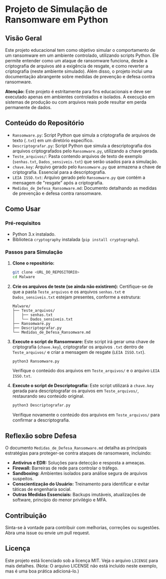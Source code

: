# Projeto de Simulação de Ransomware em Python

## Visão Geral

Este projeto educacional tem como objetivo simular o comportamento de um ransomware em um ambiente controlado, utilizando scripts Python. Ele permite entender como um ataque de ransomware funciona, desde a criptografia de arquivos até a exigência de resgate, e como reverter a criptografia (neste ambiente simulado). Além disso, o projeto inclui uma documentação abrangente sobre medidas de prevenção e defesa contra ransomware.

**Atenção:** Este projeto é estritamente para fins educacionais e deve ser executado apenas em ambientes controlados e isolados. A execução em sistemas de produção ou com arquivos reais pode resultar em perda permanente de dados.

## Conteúdo do Repositório

*   `Ransomware.py`: Script Python que simula a criptografia de arquivos de texto (`.txt`) em um diretório específico.
*   `Descriptografar.py`: Script Python que simula a descriptografia dos arquivos criptografados pelo `Ransomware.py`, utilizando a chave gerada.
*   `Teste_arquivos/`: Pasta contendo arquivos de texto de exemplo (`senhas.txt`, `Dados_sensiveis.txt`) que serão usados para a simulação.
*   `chave.key`: Arquivo gerado pelo `Ransomware.py` que armazena a chave de criptografia. Essencial para a descriptografia.
*   `LEIA ISSO.txt`: Arquivo gerado pelo `Ransomware.py` que contém a mensagem de "resgate" após a criptografia.
*   `Medidas_de_Defesa_Ransomware.md`: Documento detalhando as medidas de prevenção e defesa contra ransomware.

## Como Usar

### Pré-requisitos

*   Python 3.x instalado.
*   Biblioteca `cryptography` instalada (`pip install cryptography`).

### Passos para Simulação

1.  **Clone o repositório:**
    ```bash
    git clone <URL_DO_REPOSITORIO>
    cd Malware
    ```

2.  **Crie os arquivos de teste (se ainda não existirem):**
    Certifique-se de que a pasta `Teste_arquivos` e os arquivos `senhas.txt` e `Dados_sensiveis.txt` estejam presentes, conforme a estrutura:
    ```
    Malware/
    ├── Teste_arquivos/
    │   ├── senhas.txt
    │   └── Dados_sensiveis.txt
    ├── Ransomware.py
    ├── Descriptografar.py
    └── Medidas_de_Defesa_Ransomware.md
    ```

3.  **Execute o script de Ransomware:**
    Este script irá gerar uma chave de criptografia (`chave.key`), criptografar os arquivos `.txt` dentro de `Teste_arquivos/` e criar a mensagem de resgate (`LEIA ISSO.txt`).
    ```bash
    python3 Ransomware.py
    ```
    Verifique o conteúdo dos arquivos em `Teste_arquivos/` e o arquivo `LEIA ISSO.txt`.

4.  **Execute o script de Descriptografia:**
    Este script utilizará a `chave.key` gerada para descriptografar os arquivos em `Teste_arquivos/`, restaurando seu conteúdo original.
    ```bash
    python3 Descriptografar.py
    ```
    Verifique novamente o conteúdo dos arquivos em `Teste_arquivos/` para confirmar a descriptografia.

## Reflexão sobre Defesa

O documento `Medidas_de_Defesa_Ransomware.md` detalha as principais estratégias para proteger-se contra ataques de ransomware, incluindo:

*   **Antivírus e EDR:** Soluções para detecção e resposta a ameaças.
*   **Firewall:** Barreiras de rede para controlar o tráfego.
*   **Sandboxing:** Ambientes isolados para análise segura de arquivos suspeitos.
*   **Conscientização do Usuário:** Treinamento para identificar e evitar táticas de engenharia social.
*   **Outras Medidas Essenciais:** Backups imutáveis, atualizações de software, princípio do menor privilégio e MFA.

## Contribuição

Sinta-se à vontade para contribuir com melhorias, correções ou sugestões. Abra uma issue ou envie um pull request.

## Licença

Este projeto está licenciado sob a licença MIT. Veja o arquivo `LICENSE` para mais detalhes. (Nota: O arquivo LICENSE não está incluído neste exemplo, mas é uma boa prática adicioná-lo.)

